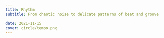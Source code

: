 ```yaml
---
title: Rhythm
subtitle: From chaotic noise to delicate patterns of beat and groove

date: 2021-11-15
cover: circle/tempo.png
---
```

